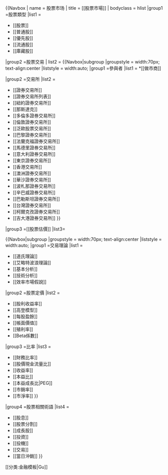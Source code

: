 {{Navbox
| name      = 股票市场
| title     = [[股票市場]]
| bodyclass = hlist
|group1 =股票類型
|list1 =
*  [[股票]] 
*  [[普通股]] 
*  [[優先股]] 
*  [[流通股]] 
*  [[庫藏股]]

|group2 =股票交易
| list2 =
{{Navbox|subgroup
|groupstyle = width:70px; text-align:center
|liststyle = width:auto;
|group1 =參與者
|list1 =
*[[做市商]]

|group2 =交易所
|list2 =
*  [[證券交易所]] 
*  [[證券交易所列表]] 
*  [[紐約證券交易所]] 
*  [[那斯達克]] 
*  [[多倫多證券交易所]] 
*  [[倫敦證券交易所]]
*  [[泛歐股票交易所]] 
*  [[巴黎證券交易所]]
*  [[法蘭克福證券交易所]]
*  [[馬德里證券交易所]]
*  [[意大利證券交易所]]
*  [[東京證券交易所]]
*  [[香港交易所]] 
*  [[澳洲證券交易所]]
*  [[華沙證券交易所]] 
*  [[波札那證券交易所]] 
*  [[辛巴威證券交易所]] 
*  [[巴勒斯坦證券交易所]] 
*  [[台灣證券交易所]]
*  [[柯爾克孜證券交易所]] 
*  [[吉大港證券交易所]]
}}

|group3 =[[股票估價]] 
|list3=

{{Navbox|subgroup
|groupstyle = width:70px; text-align:center
|liststyle = width:auto;
|group1 =交易理論
|list1 =
*  [[道氏理論]] 
*  [[艾略特波浪理論]] 
*  [[基本分析]] 
*  [[技術分析]] 
*  [[效率市場假說]]

|group2 =股票定價
|list2 =
*  [[股利收益率]] 
*  [[高登模型]] 
*  [[每股盈餘]] 
*  [[帳面價值]] 
*  [[殖利率]] 
*  [[Beta係數]]


|group3 =比率
|list3 =
*  [[財務比率]] 
*  [[股價現金流量比]]
* [[收益率]]
*  [[本益比]]
*  [[本益成長比|PEG]] 
*  [[市銷率]] 
*  [[市淨率]]
}}

|group4 =股票相關術語
|list4 =
*  [[股息]] 
*  [[股票分割]] 
*  [[成長股]] 
*  [[投資]] 
*  [[投機]] 
*  [[交易]] 
*  [[當日沖銷]]
}}
<noinclude>
[[分类:金融模板|Gu]]
</noinclude>